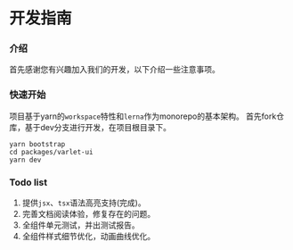 # 开发指南

### 介绍
首先感谢您有兴趣加入我们的开发，以下介绍一些注意事项。

### 快速开始
项目基于yarn的`workspace`特性和`lerna`作为monorepo的基本架构。
首先fork仓库，基于dev分支进行开发，在项目根目录下。

```shell
yarn bootstrap
cd packages/varlet-ui
yarn dev
```

### Todo list
1. 提供`jsx`、`tsx`语法高亮支持(完成)。
2. 完善文档阅读体验，修复存在的问题。
3. 全组件单元测试，并出测试报告。
4. 全组件样式细节优化，动画曲线优化。